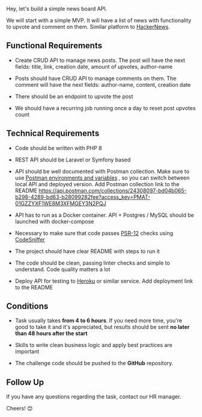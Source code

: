 Hey, let's build a simple news board API.

We will start with a simple MVP. It will have a list of news with functionality to upvote and comment on them. Similar
platform to [HackerNews](https://news.ycombinator.com/).

## **Functional Requirements**

- Create CRUD API to manage news posts. The post will have the next fields: title, link, creation date, amount of
  upvotes, author-name

- Posts should have CRUD API to manage comments on them. The comment will have the next fields: author-name, content,
  creation date

- There should be an endpoint to upvote the post

- We should have a recurring job running once a day to reset post upvotes count

## **Technical Requirements**

- Code should be written with PHP 8

- REST API should be Laravel or Symfony based

- API should be well documented with Postman collection. Make sure to
  use [Postman environments and variables](https://learning.postman.com/docs/postman/variables-and-environments/variables/#understanding-variables-and-environments)
  , so you can switch between local API and deployed version. Add Postman collection link to the README
  https://api.postman.com/collections/24308097-bd04b065-b298-4289-bd63-b28099282fee?access_key=PMAT-01GZZYXF1WE8M3XFMGEY3N2PQJ


- API has to run as a Docker container. API + Postgres / MySQL should be launched with docker-compose

- Necessary to make sure that code passes [PSR-12](https://www.php-fig.org/psr/psr-12/) checks
  using [CodeSniffer](https://github.com/squizlabs/PHP_CodeSniffer)

- The project should have clear README with steps to run it

- The code should be clean, passing linter checks and simple to understand. Code quality matters a lot

- Deploy API for testing to [Heroku](https://www.heroku.com/) or similar service. Add deployment link to the README

## **Conditions**

- Task usually takes **from 4 to 6 hours**. If you need more time, you're good to take it and it's appreciated, but
  results should be sent **no later than 48 hours after the start**

- Skills to write clean business logic and apply best practices are important

- The challenge code should be pushed to the **GitHub** repository.

## Follow Up

If you have any questions regarding the task, contact our HR manager.

Cheers! 😊
